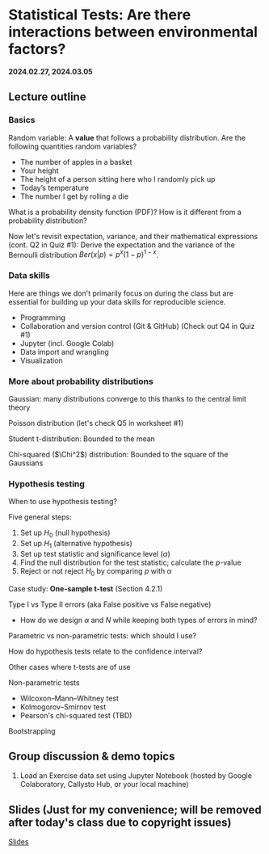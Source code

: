# Statistical Tests: Are there interactions between environmental factors?

**2024.02.27, 2024.03.05**

## Lecture outline

### Basics 

Random variable: A **value** that follows a probability distribution. Are the following quantities random variables?
- The number of apples in a basket
- Your height
- The height of a person sitting here who I randomly pick up
- Today’s temperature
- The number I get by rolling a die

What is a probability density function (PDF)? How is it different from a probability distribution?

Now let's revisit expectation, variance, and their mathematical expressions (cont. Q2 in Quiz #1): Derive the expectation and the variance of the Bernoulli distribution $Ber(x|p) = p^x(1-p)^{1-x}$.

### Data skills

Here are things we don't primarily focus on during the class but are essential for building up your data skills for reproducible science.

- Programming
- Collaboration and version control (Git & GitHub) (Check out Q4 in Quiz #1)
- Jupyter (incl. Google Colab)
- Data import and wrangling
- Visualization

### More about probability distributions

Gaussian: many distributions converge to this thanks to the central limit theory

Poisson distribution (let's check Q5 in worksheet #1)

Student t-distribution: Bounded to the mean

Chi-squared ($\Chi^2$) distribution: Bounded to the square of the Gaussians

### Hypothesis testing

When to use hypothesis testing?

Five general steps:
1. Set up $H_0$ (null hypothesis)
2. Set up $H_1$ (alternative hypothesis)
3. Set up test statistic and significance level ($\alpha$)
4. Find the null distribution for the test statistic; calculate the $p$-value
5. Reject or not reject $H_0$ by comparing $p$ with $\alpha$

Case study: **One-sample t-test** (Section 4.2.1)

Type I vs Type II errors (aka False positive vs False negative)
- How do we design $\alpha$ and $N$ while keeping both types of errors in mind?

Parametric vs non-parametric tests: which should I use?

How do hypothesis tests relate to the confidence interval?

Other cases where t-tests are of use

Non-parametric tests
- Wilcoxon–Mann–Whitney test
- Kolmogorov–Smirnov test
- Pearson's chi-squared test (TBD)

Bootstrapping

<!-- Do you think an inflated die is fair? How to test it?

Histogram and statistical distributions -->

<!-- List at least one random variable in environmental science and remote sensing that fit each statistical distribution:
- Gaussian distribution (aka normal distribution)
- Gamma distribution
- Beta distribution
- Binomial distribution -->

<!-- Suppose Yushan measures 3952.43 m by a satellite altimeter. And the maximum measurement error of this altimeter is 0.2 m according to its documentation. What is the uncertainty of Yushan’s height? What is the 95% confidence interval of Yushan’s height? -->

## Group discussion & demo topics

1. Load an Exercise data set using Jupyter Notebook (hosted by Google Colaboratory, Callysto Hub, or your local machine)

## Slides (Just for my convenience; will be removed after today's class due to copyright issues)

[Slides](https://docs.google.com/presentation/d/17eIMIMbfPACRaUueoTIXn2FfH2eFSqOPnURORtjEc3g/edit?usp=sharing)